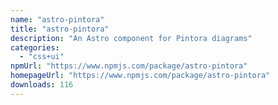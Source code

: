 ```yaml
---
name: "astro-pintora"
title: "astro-pintora"
description: "An Astro component for Pintora diagrams"
categories:
  - "css+ui"
npmUrl: "https://www.npmjs.com/package/astro-pintora"
homepageUrl: "https://www.npmjs.com/package/astro-pintora"
downloads: 116
---
```

